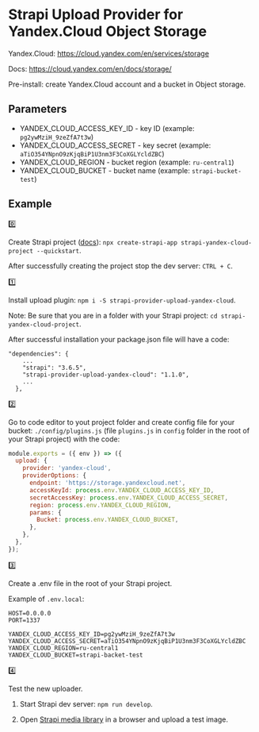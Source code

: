 # Strapi Upload Provider for Yandex.Cloud Object Storage

Yandex.Cloud: https://cloud.yandex.com/en/services/storage

Docs: https://cloud.yandex.com/en/docs/storage/

Pre-install: create Yandex.Cloud account and a bucket in Object storage.

## Parameters

- YANDEX_CLOUD_ACCESS_KEY_ID - key ID (example: `pg2ywMziH_9zeZfA7t3w`)
- YANDEX_CLOUD_ACCESS_SECRET - key secret (example: `aTiO354YNpnO9zKjqBiP1U3nm3F3CoXGLYcldZBC`)
- YANDEX_CLOUD_REGION - bucket region (example: `ru-central1`)
- YANDEX_CLOUD_BUCKET - bucket name (example: `strapi-bucket-test`)

## Example

:zero:

Create Strapi project ([docs](https://strapi.io/documentation/developer-docs/latest/getting-started/quick-start.html)): `npx create-strapi-app strapi-yandex-cloud-project --quickstart`.

After successfully creating the project stop the dev server: `CTRL + C`.

:one:

Install upload plugin: `npm i -S strapi-provider-upload-yandex-cloud`.

Note: Be sure that you are in a folder with your Strapi project: `cd strapi-yandex-cloud-project`.

After successful installation your package.json file will have a code:

```
"dependencies": {
    ...
    "strapi": "3.6.5",
    "strapi-provider-upload-yandex-cloud": "1.1.0",
    ...
  },
```

:two:

Go to code editor to yout project folder and create config file for your bucket: `./config/plugins.js` (file `plugins.js` in `config` folder in the root of your Strapi project) with the code:

```javascript
module.exports = ({ env }) => ({
  upload: {
    provider: 'yandex-cloud',
    providerOptions: {
      endpoint: 'https://storage.yandexcloud.net',
      accessKeyId: process.env.YANDEX_CLOUD_ACCESS_KEY_ID,
      secretAccessKey: process.env.YANDEX_CLOUD_ACCESS_SECRET,
      region: process.env.YANDEX_CLOUD_REGION,
      params: {
        Bucket: process.env.YANDEX_CLOUD_BUCKET,
      },
    },
  },
});
```

:three:

Create a .env file in the root of your Strapi project.

Example of `.env.local`:

```
HOST=0.0.0.0
PORT=1337

YANDEX_CLOUD_ACCESS_KEY_ID=pg2ywMziH_9zeZfA7t3w
YANDEX_CLOUD_ACCESS_SECRET=aTiO354YNpnO9zKjqBiP1U3nm3F3CoXGLYcldZBC
YANDEX_CLOUD_REGION=ru-central1
YANDEX_CLOUD_BUCKET=strapi-backet-test
```

:four:

Test the new uploader.

1. Start Strapi dev server: `npm run develop`.

2. Open [Strapi media library](http://localhost:1337/admin/plugins/upload) in a browser and upload a test image.
